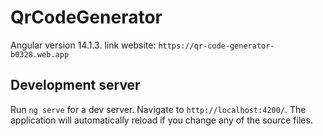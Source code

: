 # QrCodeGenerator

Angular version 14.1.3.
link website: `https://qr-code-generator-b0328.web.app`

## Development server

Run `ng serve` for a dev server. Navigate to `http://localhost:4200/`. The application will automatically reload if you change any of the source files.
